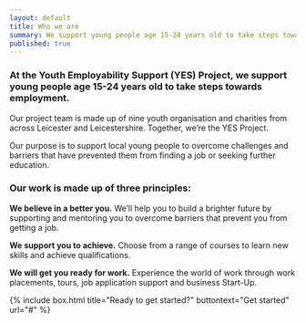 ```yaml
---
layout: default
title: Who we are
summary: We support young people age 15-24 years old to take steps towards employment
published: true
---
```


### At the Youth Employability Support (YES) Project, we support young people age 15-24 years old to take steps towards employment.

Our project team is made up of nine youth organisation and charities from across Leicester and Leicestershire. Together, we’re the YES Project. 

Our purpose is to support local young people to overcome challenges and barriers that have prevented them from finding a job or seeking further education. 

### Our work is made up of three principles:

**We believe in a better you.** We’ll help you to build a brighter future by supporting and mentoring you to overcome barriers that prevent you from getting a job.

**We support you to achieve.** Choose from a range of courses to learn new skills and achieve qualifications.

**We will get you ready for work.** Experience the world of work through work placements, tours, job application support and business Start-Up.


{% include box.html title="Ready to get started?" buttontext="Get started" url="#" %}
